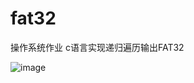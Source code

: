 # fat32
操作系统作业 c语言实现递归遍历输出FAT32

![image](https://github.com/hlh981029/fat32/blob/master/images/Preview.png)
